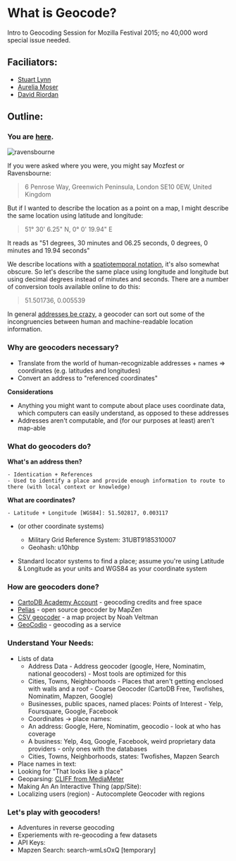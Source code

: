 What is Geocode?
=================

Intro to Geocoding Session for Mozilla Festival 2015; no 40,000 word special issue needed.

## Faciliators:
* [Stuart Lynn](https://github.com/stuartlynn)
* [Aurelia Moser](https://github.com/auremoser)
* [David Riordan](https://github.com/riordan)

## Outline:

### You are [here](http://www.ravensbourne.ac.uk/).

![ravensbourne](http://i.imgur.com/GnCgVH7.jpg)

If you were asked where you were, you might say Mozfest or Ravensbourne:

> 6 Penrose Way, Greenwich Peninsula, London SE10 0EW, United Kingdom

But if I wanted to describe the location as a point on a map, I might describe the same location using latitude and longitude:

> 51° 30' 6.25" N, 0° 0' 19.94" E

It reads as "51 degrees, 30 minutes and 06.25 seconds, 0 degrees, 0 minutes and 19.94 seconds"

We describe locations with a [spatiotemporal notation](https://en.wikipedia.org/wiki/Longitude_(book)), it's also somewhat obscure. So let's describe the same place using longitude and longitude but using decimal degrees instead of minutes and seconds. There are a number of conversion tools available online to do this:

> 51.501736, 0.005539

In general [addresses be crazy](https://www.mjt.me.uk/posts/falsehoods-programmers-believe-about-addresses/), a geocoder can sort out some of the incongruencies between human and machine-readable location information.

### Why are geocoders necessary?

- Translate from the world of human-recognizable addresses + names => coordinates (e.g. latitudes and longitudes)
- Convert an address to "referenced coordinates"

**Considerations**

- Anything you might want to compute about place uses coordinate data, which computers can easily understand, as opposed to these addresses
- Addresses aren't computable, and (for our purposes at least) aren't map-able

### What do geocoders do?

**What's an address then?**

	- Identication + References
	- Used to identify a place and provide enough information to route to there (with local context or knowledge)

**What are coordinates?**

	- Latitude + Longitude [WGS84]: 51.502817, 0.003117
  - (or other coordinate systems)
    - Military Grid Reference System: 31UBT9185310007
    - Geohash: u10hbp

  - Standard locator systems to find a place; assume you're using Latitude & Longitude as your units and WGS84 as your coordinate system

### How are geocoders done?

* [CartoDB Academy Account](https://cartodb.com/signup?plan=academy) - geocoding credits and free space
* [Pelias](https://mapzen.com/pelias) - open source geocoder by MapZen
* [CSV geocoder](https://github.com/veltman/csvgeocode) - a map project by Noah Veltman
* [GeoCodio](http://geocod.io/) - geocoding as a service

### Understand Your Needs:
 * Lists of data
   * Address Data - Address geocoder (google, Here, Nominatim, national geocoders) - Most tools are optimized for this
   * Cities, Towns, Neighborhoods - Places that aren't getting enclosed with walls and a roof - Coarse Geocoder (CartoDB Free, Twofishes, Nominatim, Mapzen, Google)
   * Businesses, public spaces, named places: Points of Interest - Yelp, Foursquare, Google, Facebook
   * Coordinates -> place names:
    * An address: Google, Here, Nominatim, geocodio - look at who has coverage
    * A business: Yelp, 4sq, Google, Facebook, weird proprietary data providers - only ones with the databases
    * Cities, Towns, Neighborhoods, states: Twofishes, Mapzen Search
 * Place names in text:
  * Looking for "That looks like a place"
  * Geoparsing: [CLIFF from MediaMeter](http://cliff.mediameter.org/)
 * Making An An Interactive Thing (app/Site):
  * Localizing users (region) - Autocomplete Geocoder with regions


### Let's play with geocoders!

- Adventures in reverse geocoding
- Experiements with re-geocoding a few datasets
 - API Keys:
  - Mapzen Search: search-wmLsOxQ [temporary]

